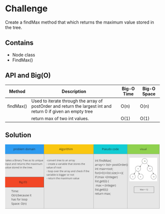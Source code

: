 # Challenge
Create a findMax method that which  returns the maximum value stored in the tree.

## Contains 
- Node class
- FindMax()


## API and Big(O)

| Method               | Description                                                                                             | Big-O Time  | Big-O Space  |
|----------------------|---------------------------------------------------------------------------------------------------------|-------------|--------------|
| findMax()       | Used to iterate through the array of postOrder and return the largest int and return 0 if given an empty tree    | O(n)        | O(n)         |
|                |     return max of two int values.                                                                       | O(1)        | O(1)         |

## Solution
![arrar](https://github.com/AyaaBe95/data-structures-and-algorithms401/blob/main/assests/findMax.PNG)
